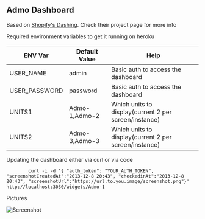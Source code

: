 Admo Dashboard
--------------

Based on [Shopify's Dashing](http://shopify.github.com/dashing). Check their project page for more info

Required environment variables to get it running on heroku

|ENV Var      | Default Value | Help      |
|-------------|---------------|-----------|
|USER_NAME    | admin         | Basic auth to access the dashboard |
|USER_PASSWORD| password      | Basic auth to access the dashboard |
|UNITS1       | Admo-1,Admo-2 | Which units to display(current 2 per screen/instance) |
|UNITS2       | Admo-3,Admo-3 | Which units to display(current 2 per screen/instance) |


Updating the dashboard either via curl or via code

            curl -i -d '{ "auth_token": "YOUR_AUTH_TOKEN", "screenshotCreatedAt":"2013-12-8 20:43", "checkedinAt":"2013-12-8 20:43", "screenshotUrl":"https://url.to.you.image/screenshot.png"}' http://localhost:3030/widgets/Admo-1


Pictures

![Screenshot](https://bitbucket.org/fireid/admo-dashboard/raw/master/docs/screenshot.png "Screenshot")
